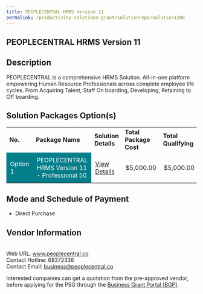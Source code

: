 ```yaml
---
title: PEOPLECENTRAL HRMS Version 11
permalink: /productivity-solutions-grant/solutionrepo/solution1288
---
```


## PEOPLECENTRAL HRMS Version 11

## Description

PEOPLECENTRAL is a comprehensive HRMS Solution. All-in-one platform empowering Human Resource Professionals across complete employee life cycles. From Acquiring Talent, Staff On boarding, Developing, Retaining to Off boarding.

## Solution Packages Option(s)

<table>
<tr>
<td><b>No.</b></td>
<td><b>Package Name</b></td>
<td><b>Solution Details</b></td>
<td><b>Total Package Cost</b></td>
<td><b>Total Qualifying</b></td>
</tr>
<tr>
<td style='padding: 10px; background-color: #037E8A; color: #FFFFFF;'>Option 1</td>
<td style='padding: 10px; background-color: #037E8A; color: #FFFFFF;'>PEOPLECENTRAL HRMS Version 11 - Professional 50</td>
<td style='padding: 10px;'><a href='https://www.gobusiness.gov.sg/images/psg/Desensitised_PeopleCentral_HRMS_Annex_3_CR_wef_4_Nov_2021_Part_1.pdf' target='_blank'>View Details</a></td>
<td style='padding: 10px;'>$5,000.00</td>
<td style='padding: 10px;'>$5,000.00</td>
</tr>
</table>

## Mode and Schedule of Payment

 - Direct Purchase

## Vendor Information

 <br>Web URL: www.peoplecentral.co <br>Contact Hotline: 68372336 <br>Contact Email: business@peoplecentral.co<br>

Interested companies can get a quotation from the pre-approved vendor, before applying for the PSG through the <a href='https://www.businessgrants.gov.sg/' target='_blank' rel='noopener'>Business Grant Portal (BGP)</a>.

<script src="/jquery/resize-tables.js"></script>
